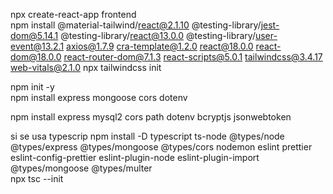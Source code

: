 npx create-react-app frontend                                                                                                                                                                                   
npm install @material-tailwind/react@2.1.10 @testing-library/jest-dom@5.14.1 @testing-library/react@13.0.0 @testing-library/user-event@13.2.1 axios@1.7.9 cra-template@1.2.0 react@18.0.0 react-dom@18.0.0 react-router-dom@7.1.3 react-scripts@5.0.1 tailwindcss@3.4.17 web-vitals@2.1.0
 npx tailwindcss init                                                                                                                                            

npm init -y  
 npm install express mongoose cors dotenv     

 npm install express mysql2 cors  path dotenv     bcryptjs jsonwebtoken                                       


si se usa typescrip 
 npm install -D typescript ts-node @types/node @types/express @types/mongoose @types/cors nodemon eslint prettier eslint-config-prettier eslint-plugin-node eslint-plugin-import  @types/mongoose @types/multer   
  npx tsc --init
